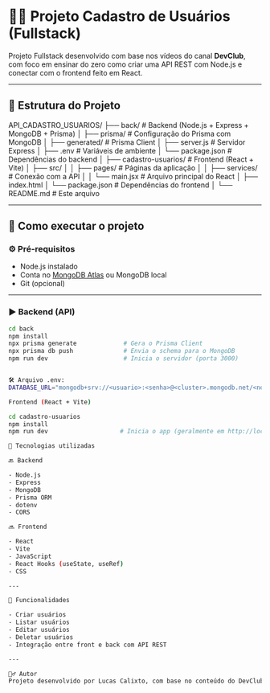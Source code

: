 # 🧑‍💻 Projeto Cadastro de Usuários (Fullstack)

Projeto Fullstack desenvolvido com base nos vídeos do canal **DevClub**, com foco em ensinar do zero como criar uma API REST com Node.js e conectar com o frontend feito em React.

---

## 📁 Estrutura do Projeto

API_CADASTRO_USUARIOS/
├── back/ # Backend (Node.js + Express + MongoDB + Prisma)
│ ├── prisma/ # Configuração do Prisma com MongoDB
│ ├── generated/ # Prisma Client
│ ├── server.js # Servidor Express
│ ├── .env # Variáveis de ambiente
│ └── package.json # Dependências do backend
│
├── cadastro-usuarios/ # Frontend (React + Vite)
│ ├── src/
│ │ ├── pages/ # Páginas da aplicação
│ │ ├── services/ # Conexão com a API
│ │ └── main.jsx # Arquivo principal do React
│ ├── index.html
│ └── package.json # Dependências do frontend
│
└── README.md # Este arquivo

---

## 🚀 Como executar o projeto

### ⚙️ Pré-requisitos

- Node.js instalado
- Conta no [MongoDB Atlas](https://www.mongodb.com/cloud/atlas) ou MongoDB local
- Git (opcional)

---

### ▶ Backend (API)

```bash
cd back
npm install
npx prisma generate             # Gera o Prisma Client
npx prisma db push              # Envia o schema para o MongoDB
npm run dev                     # Inicia o servidor (porta 3000)


🛠️ Arquivo .env:
DATABASE_URL="mongodb+srv://<usuario>:<senha>@<cluster>.mongodb.net/<nomeDoBanco>?retryWrites=true&w=majority"

Frontend (React + Vite)

cd cadastro-usuarios
npm install
npm run dev                    # Inicia o app (geralmente em http://localhost:5173)

🧰 Tecnologias utilizadas

🔙 Backend

- Node.js
- Express
- MongoDB
- Prisma ORM
- dotenv
- CORS

🔜 Frontend

- React
- Vite
- JavaScript
- React Hooks (useState, useRef)
- CSS

---

📌 Funcionalidades

- Criar usuários
- Listar usuários
- Editar usuários
- Deletar usuários
- Integração entre front e back com API REST

---

🙋‍♂️ Autor
Projeto desenvolvido por Lucas Calixto, com base no conteúdo do DevClub.